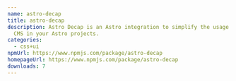 ```yaml
---
name: astro-decap
title: astro-decap
description: Astro Decap is an Astro integration to simplify the usage of Deacap
  CMS in your Astro projects.
categories:
  - css+ui
npmUrl: https://www.npmjs.com/package/astro-decap
homepageUrl: https://www.npmjs.com/package/astro-decap
downloads: 7
---
```

